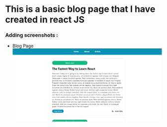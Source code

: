 # This is a basic blog page that I have created in react JS

### Adding screenshots : 
- Blog Page
![plot](./public/ss-1.png)
